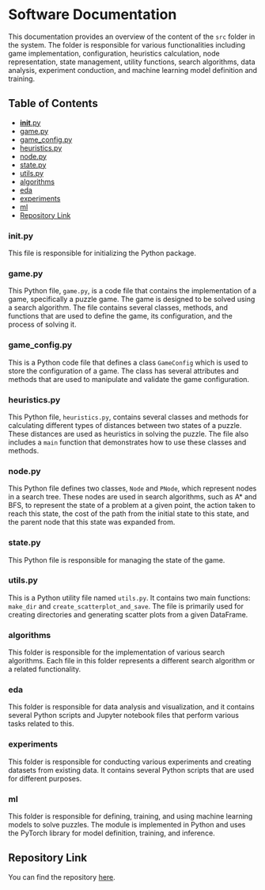# Software Documentation

This documentation provides an overview of the content of the `src` folder in the system. The folder is responsible for various functionalities including game implementation, configuration, heuristics calculation, node representation, state management, utility functions, search algorithms, data analysis, experiment conduction, and machine learning model definition and training.

## Table of Contents

- [__init__.py](#__init__.py)
- [game.py](#game.py)
- [game_config.py](#game_config.py)
- [heuristics.py](#heuristics.py)
- [node.py](#node.py)
- [state.py](#state.py)
- [utils.py](#utils.py)
- [algorithms](#algorithms)
- [eda](#eda)
- [experiments](#experiments)
- [ml](#ml)
- [Repository Link](#Repository-Link)

### __init__.py

This file is responsible for initializing the Python package.

### game.py

This Python file, `game.py`, is a code file that contains the implementation of a game, specifically a puzzle game. The game is designed to be solved using a search algorithm. The file contains several classes, methods, and functions that are used to define the game, its configuration, and the process of solving it.

### game_config.py

This is a Python code file that defines a class `GameConfig` which is used to store the configuration of a game. The class has several attributes and methods that are used to manipulate and validate the game configuration.

### heuristics.py

This Python file, `heuristics.py`, contains several classes and methods for calculating different types of distances between two states of a puzzle. These distances are used as heuristics in solving the puzzle. The file also includes a `main` function that demonstrates how to use these classes and methods.

### node.py

This Python file defines two classes, `Node` and `PNode`, which represent nodes in a search tree. These nodes are used in search algorithms, such as A* and BFS, to represent the state of a problem at a given point, the action taken to reach this state, the cost of the path from the initial state to this state, and the parent node that this state was expanded from.

### state.py

This Python file is responsible for managing the state of the game.

### utils.py

This is a Python utility file named `utils.py`. It contains two main functions: `make_dir` and `create_scatterplot_and_save`. The file is primarily used for creating directories and generating scatter plots from a given DataFrame.

### algorithms

This folder is responsible for the implementation of various search algorithms. Each file in this folder represents a different search algorithm or a related functionality.

### eda

This folder is responsible for data analysis and visualization, and it contains several Python scripts and Jupyter notebook files that perform various tasks related to this.

### experiments

This folder is responsible for conducting various experiments and creating datasets from existing data. It contains several Python scripts that are used for different purposes.

### ml

This folder is responsible for defining, training, and using machine learning models to solve puzzles. The module is implemented in Python and uses the PyTorch library for model definition, training, and inference.

## Repository Link

You can find the repository [here](/src).